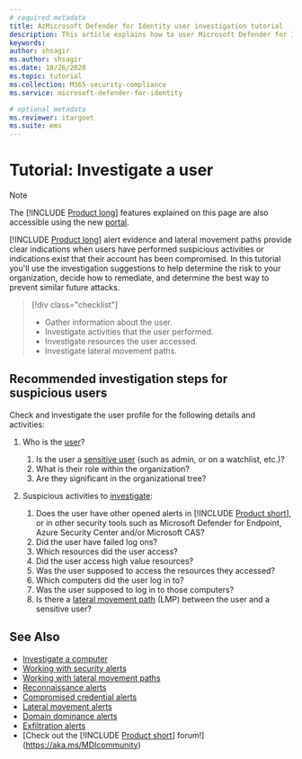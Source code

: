 ```yaml
---
# required metadata
title: AzMicrosoft Defender for Identity user investigation tutorial
description: This article explains how to user Microsoft Defender for Identity security alerts to investigate a suspicious user.
keywords:
author: shsagir
ms.author: shsagir
ms.date: 10/26/2020
ms.topic: tutorial
ms.collection: M365-security-compliance
ms.service: microsoft-defender-for-identity

# optional metadata
ms.reviewer: itargoet
ms.suite: ems
---
```


# Tutorial: Investigate a user

> [!NOTE]
> The [!INCLUDE [Product long](includes/product-long.md)] features explained on this page are also accessible using the new [portal](https://portal.cloudappsecurity.com).

[!INCLUDE [Product long](includes/product-long.md)] alert evidence and lateral movement paths provide clear indications when users have performed suspicious activities or indications exist that their account has been compromised. In this tutorial you'll use the investigation suggestions to help determine the risk to your organization, decide how to remediate, and determine the best way to prevent similar future attacks.

> [!div class="checklist"]
>
> - Gather information about the user.
> - Investigate activities that the user performed.
> - Investigate resources the user accessed.
> - Investigate lateral movement paths.

## Recommended investigation steps for suspicious users

Check and investigate the user profile for the following details and activities:

1. Who is the [user](entity-profiles.md)?
    1. Is the user a [sensitive user](sensitive-accounts.md) (such as admin, or on a watchlist, etc.)?
    1. What is their role within the organization?
    1. Are they significant in the organizational tree?

1. Suspicious activities to [investigate](investigate-entity.md):
    1. Does the user have other opened alerts in [!INCLUDE [Product short](includes/product-short.md)], or in other security tools such as Microsoft Defender for Endpoint, Azure Security Center and/or Microsoft CAS?
    1. Did the user have failed log ons?
    1. Which resources did the user access?
    1. Did the user access high value resources?
    1. Was the user supposed to access the resources they accessed?
    1. Which computers did the user log in to?
    1. Was the user supposed to log in to those computers?
    1. Is there a [lateral movement path](use-case-lateral-movement-path.md) (LMP) between the user and a sensitive user?

## See Also

- [Investigate a computer](investigate-a-computer.md)
- [Working with security alerts](working-with-suspicious-activities.md)
- [Working with lateral movement paths](use-case-lateral-movement-path.md)
- [Reconnaissance alerts](reconnaissance-alerts.md)
- [Compromised credential alerts](compromised-credentials-alerts.md)
- [Lateral movement alerts](lateral-movement-alerts.md)
- [Domain dominance alerts](domain-dominance-alerts.md)
- [Exfiltration alerts](exfiltration-alerts.md)
- [Check out the [!INCLUDE [Product short](includes/product-short.md)] forum!](https://aka.ms/MDIcommunity)
